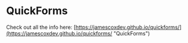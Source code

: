 # QuickForms

Check out all the info here: [https://jamescoxdev.github.io/quickforms/](https://jamescoxdev.github.io/quickforms/ "QuickForms")
